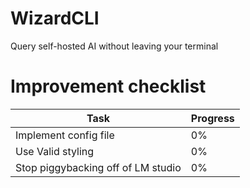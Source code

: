 # WizardCLI

Query self-hosted AI without leaving your terminal

# Improvement checklist

|   Task      | Progress |
|-------------|--------|
| Implement config file      |  0%  |
| Use Valid styling      | 0%  |
| Stop piggybacking off of LM studio      | 0%  |

